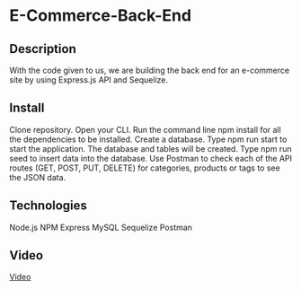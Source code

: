 # E-Commerce-Back-End

## Description
With the code given to us, we are building the back end for an e-commerce site by using Express.js API and Sequelize.

## Install
Clone repository.
Open your CLI.
Run the command line npm install for all the dependencies to be installed.
Create a database.
Type npm run start to start the application. The database and tables will be created.
Type npm run seed to insert data into the database.
Use Postman to check each of the API routes (GET, POST, PUT, DELETE) for categories, products or tags to see the JSON data.


## Technologies
Node.js
NPM
Express
MySQL
Sequelize
Postman

## Video
<a href="https://screencast-o-matic.com/watch/cre3VnVVis0">Video</a>
